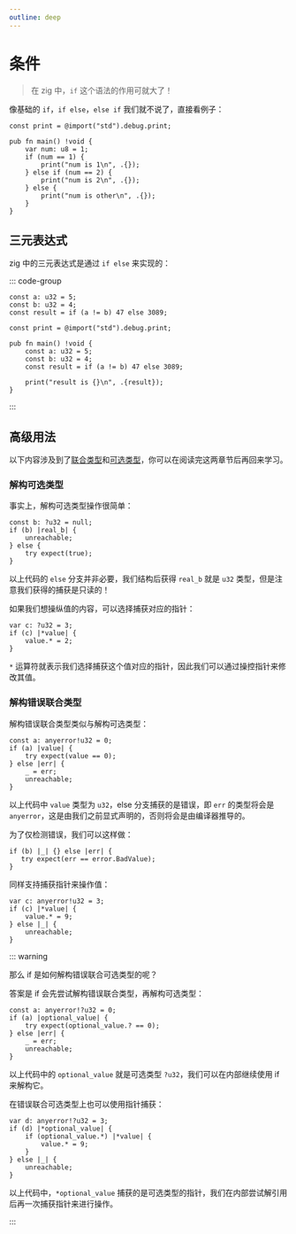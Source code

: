 ```yaml
---
outline: deep
---
```


# 条件

> 在 zig 中，`if` 这个语法的作用可就大了！

像基础的 `if`，`if else`，`else if` 我们就不说了，直接看例子：

```zig
const print = @import("std").debug.print;

pub fn main() !void {
    var num: u8 = 1;
    if (num == 1) {
        print("num is 1\n", .{});
    } else if (num == 2) {
        print("num is 2\n", .{});
    } else {
        print("num is other\n", .{});
    }
}
```

## 三元表达式

zig 中的三元表达式是通过 `if else` 来实现的：

::: code-group

```zig [default]
const a: u32 = 5;
const b: u32 = 4;
const result = if (a != b) 47 else 3089;
```

```zig [more]
const print = @import("std").debug.print;

pub fn main() !void {
    const a: u32 = 5;
    const b: u32 = 4;
    const result = if (a != b) 47 else 3089;

    print("result is {}\n", .{result});
}
```

:::

## 高级用法

以下内容涉及到了[联合类型](/basic/union)和[可选类型](/basic/optional_type)，你可以在阅读完这两章节后再回来学习。

### 解构可选类型

事实上，解构可选类型操作很简单：

```zig
const b: ?u32 = null;
if (b) |real_b| {
    unreachable;
} else {
    try expect(true);
}
```

以上代码的 `else` 分支并非必要，我们结构后获得 `real_b` 就是 `u32` 类型，但是注意我们获得的捕获是只读的！

如果我们想操纵值的内容，可以选择捕获对应的指针：

```zig
var c: ?u32 = 3;
if (c) |*value| {
    value.* = 2;
}
```

`*` 运算符就表示我们选择捕获这个值对应的指针，因此我们可以通过操控指针来修改其值。

### 解构错误联合类型

解构错误联合类型类似与解构可选类型：

```zig
const a: anyerror!u32 = 0;
if (a) |value| {
    try expect(value == 0);
} else |err| {
    _ = err;
    unreachable;
}
```

以上代码中 `value` 类型为 `u32`，else 分支捕获的是错误，即 `err` 的类型将会是 `anyerror`，这是由我们之前显式声明的，否则将会是由编译器推导的。

为了仅检测错误，我们可以这样做：

```zig
if (b) |_| {} else |err| {
   try expect(err == error.BadValue);
}
```

同样支持捕获指针来操作值：

```zig
var c: anyerror!u32 = 3;
if (c) |*value| {
    value.* = 9;
} else |_| {
    unreachable;
}
```

::: warning

那么 if 是如何解构错误联合可选类型的呢？

答案是 if 会先尝试解构错误联合类型，再解构可选类型：

```zig
const a: anyerror!?u32 = 0;
if (a) |optional_value| {
    try expect(optional_value.? == 0);
} else |err| {
    _ = err;
    unreachable;
}
```

以上代码中的 `optional_value` 就是可选类型 `?u32`，我们可以在内部继续使用 if 来解构它。

在错误联合可选类型上也可以使用指针捕获：

```zig
var d: anyerror!?u32 = 3;
if (d) |*optional_value| {
    if (optional_value.*) |*value| {
        value.* = 9;
    }
} else |_| {
    unreachable;
}
```

以上代码中，`*optional_value` 捕获的是可选类型的指针，我们在内部尝试解引用后再一次捕获指针来进行操作。

:::